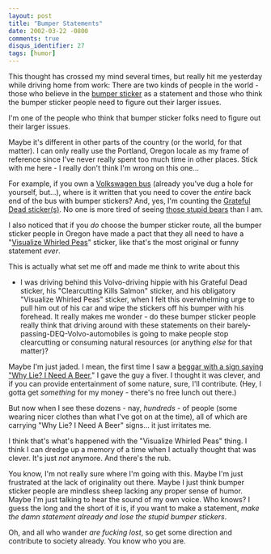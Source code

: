 ```yaml
---
layout: post
title: "Bumper Statements"
date: 2002-03-22 -0800
comments: true
disqus_identifier: 27
tags: [humor]
---
```

This thought has crossed my mind several times, but really hit me
yesterday while driving home from work: There are two kinds of people in
the world - those who believe in the [bumper
sticker](http://www.internetbumperstickers.com/) as a statement and
those who think the bumper sticker people need to figure out their
larger issues.

 I'm one of the people who think that bumper sticker folks need to
figure out their larger issues.

 Maybe it's different in other parts of the country (or the world, for
that matter). I can only really use the Portland, Oregon locale as my
frame of reference since I've never really spent too much time in other
places. Stick with me here - I really don't think I'm wrong on this
one...

 For example, if you own a [Volkswagen bus](http://www.vintagebus.com/)
(already you've dug a hole for yourself, but...), where is it written
that you need to cover the *entire* back end of the bus with bumper
stickers? And, yes, I'm counting the [Grateful Dead
sticker(s)](http://www.soul-flower.com/Merchant2/4.12/00000001/catalog/c24.html).
No one is more tired of seeing [those stupid
bears](http://www.soul-flower.com/Merchant2/4.12/00000001/catalog/p44.html)
than I am.

 I also noticed that if you *do* choose the bumper sticker route, all
the bumper sticker people in Oregon have made a pact that they all need
to have a "[Visualize Whirled
Peas](http://www.instantattitudes.com/puns.html)" sticker, like that's
the most original or funny statement *ever*.

 This is actually what set me off and made me think to write about this

- I was driving behind this Volvo-driving hippie with his Grateful Dead
sticker, his "Clearcutting Kills Salmon" sticker, and his obligatory
"Visualize Whirled Peas" sticker, when I felt this overwhelming urge to
pull him out of his car and wipe the stickers off his bumper with his
forehead. It really makes me wonder - do these bumper sticker people
really think that driving around with these statements on their
barely-passing-DEQ-Volvo-automobiles is going to make people stop
clearcutting or consuming natural resources (or anything *else* for that
matter)?

 Maybe I'm just jaded. I mean, the first time I saw a [beggar with a
sign saying "Why Lie? I Need A
Beer](http://www.pbs.org/weblab/needcom/)," I gave the guy a fiver. I
thought it was clever, and if you can provide entertainment of some
nature, sure, I'll contribute. (Hey, I gotta get *something* for my
money - there's no free lunch out there.)

 But now when I see these dozens - nay, *hundreds* - of people (some
wearing nicer clothes than what I've got on at the time), all of which
are carrying "Why Lie? I Need A Beer" signs... it just irritates me.

 I think that's what's happened with the "Visualize Whirled Peas" thing.
I think I can dredge up a memory of a time when I actually thought that
was clever. It's just *not* anymore. And there's the rub.

 You know, I'm not really sure where I'm going with this. Maybe I'm just
frustrated at the lack of originality out there. Maybe I just think
bumper sticker people are mindless sheep lacking any proper sense of
humor. Maybe I'm just talking to hear the sound of my own voice. Who
knows? I guess the long and the short of it is, if you want to make a
statement, *make the damn statement already and lose the stupid bumper
stickers*.

 Oh, and all who wander *are fucking lost*, so get some direction and
contribute to society already. You know who you are.
